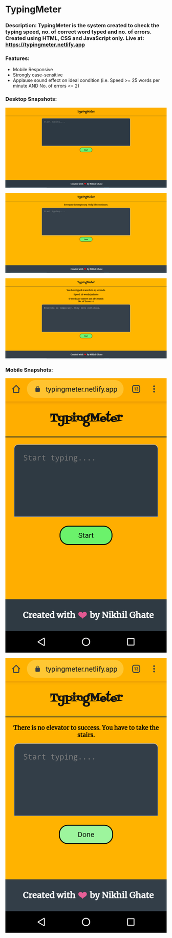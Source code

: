﻿# TypingMeter
### Description: TypingMeter is the system created to check the typing speed, no. of correct word typed and no. of errors. Created using HTML, CSS and JavaScript only.  Live at: https://typingmeter.netlify.app

### Features:
- Mobile Responsive
- Strongly case-sensitive
- Applause sound effect on ideal condition (i.e. Speed >= 25 words per minute AND No. of errors <= 2)

 
### Desktop Snapshots:

![](screenshots/Screenshot1.png)

![](screenshots/Screenshot2.png)

![](screenshots/Screenshot3.png)

### Mobile Snapshots:

![](screenshots/Screenshot4.png)

![](screenshots/Screenshot5.png)